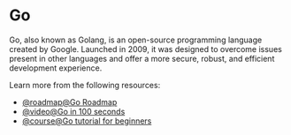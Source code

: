 # Go

Go, also known as Golang, is an open-source programming language created by Google. Launched in 2009, it was designed to overcome issues present in other languages and offer a more secure, robust, and efficient development experience.

Learn more from the following resources:

- [@roadmap@Go Roadmap](https://roadmap.sh/golang)
- [@video@Go in 100 seconds](https://www.youtube.com/watch?v=446E-r0rXHI)
- [@course@Go tutorial for beginners](https://www.youtube.com/watch?v=yyUHQIec83I)
